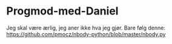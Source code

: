 # Progmod-med-Daniel

Jeg skal være ærlig, jeg aner ikke hva jeg gjør.
Bare følg denne:
https://github.com/pmocz/nbody-python/blob/master/nbody.py 
